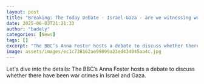 ```yaml
---
layout: post
title: "Breaking: The Today Debate - Israel-Gaza - are we witnessing war crimes?"
date: 2025-06-03T21:21:33
author: "badely"
categories: [News]
tags: []
excerpt: "The BBC’s Anna Foster hosts a debate to discuss whether there have been war crimes in Israel and Gaza."
image: assets/images/ec1c738162ae99899a23ed434045aa4c.jpg
---
```


Let's dive into the details: The BBC’s Anna Foster hosts a debate to discuss whether there have been war crimes in Israel and Gaza.

